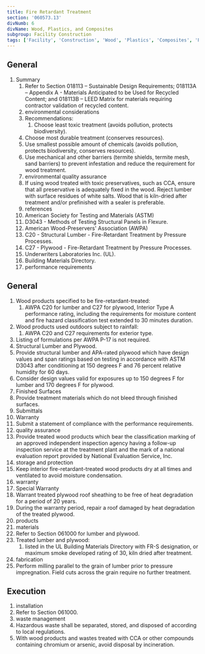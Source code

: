 ```yaml
---
title: Fire Retardant Treatment
section: '060573.13'
divNumb: 6
divName: Wood, Plastics, and Composites
subgroup: Facility Construction
tags: ['Facility', 'Construction', 'Wood', 'Plastics', 'Composites', 'Fire', 'Retardant', 'Treatment']
---
```


## General

1. Summary
   1. Refer to Section 018113 – Sustainable Design Requirements; 018113A – Appendix A - Materials Anticipated to be Used for Recycled Content; and 018113B – LEED Matrix for materials requiring contractor validation of recycled content.
   1. environmental considerations
   1. Recommendations:
      1. Choose least toxic treatment (avoids pollution, protects biodiversity).
   1. Choose most durable treatment (conserves resources).
   1. Use smallest possible amount of chemicals (avoids pollution, protects biodiversity, conserves resources).
   1. Use mechanical and other barriers (termite shields, termite mesh, sand barriers) to prevent infestation and reduce the requirement for wood treatment.
   1. environmental quality assurance
   1. If using wood treated with toxic preservatives, such as CCA, ensure that all preservative is adequately fixed in the wood. Reject lumber with surface residues of white salts. Wood that is kiln-dried after treatment and/or prefinished with a sealer is preferable.
   1. references
   1. American Society for Testing and Materials (ASTM)
   1. D3043 - Methods of Testing Structural Panels in Flexure.
   1. American Wood-Preservers' Association (AWPA)
   1. C20 - Structural Lumber - Fire-Retardant Treatment by Pressure Processes.
   1. C27 - Plywood - Fire-Retardant Treatment by Pressure Processes.
   1. Underwriters Laboratories Inc. (UL).
   1. Building Materials Directory.
   1. performance requirements

## General

   1. Wood products specified to be fire-retardant-treated:
      1. AWPA C20 for lumber and C27 for plywood, Interior Type A performance rating, including the requirements for moisture content and fire hazard classification test extended to 30 minutes duration.
   1. Wood products used outdoors subject to rainfall:
      1. AWPA C20 and C27 requirements for exterior type.
   1. Listing of formulations per AWPA P-17 is not required.
   1. Structural Lumber and Plywood.
   1. Provide structural lumber and APA-rated plywood which have design values and span ratings based on testing in accordance with ASTM D3043 after conditioning at 150 degrees F and 76 percent relative humidity for 60 days.
   1. Consider design values valid for exposures up to 150 degrees F for lumber and 170 degrees F for plywood.
   1. Finished Surfaces
   1. Provide treatment materials which do not bleed through finished surfaces.
   1. Submittals
   1. Warranty
   1. Submit a statement of compliance with the performance requirements.
   1. quality assurance
   1. Provide treated wood products which bear the classification marking of an approved independent inspection agency having a follow-up inspection service at the treatment plant and the mark of a national evaluation report provided by National Evaluation Service, Inc.
   1. storage and protection
   1. Keep interior fire-retardant-treated wood products dry at all times and ventilated to avoid moisture condensation.
   1. warranty
   1. Special Warranty
   1. Warrant treated plywood roof sheathing to be free of heat degradation for a period of 20 years.
   1. During the warranty period, repair a roof damaged by heat degradation of the treated plywood.
   1. products
   1. materials
   1. Refer to Section 061000 for lumber and plywood.
   1. Treated lumber and plywood:
      1. listed in the UL Building Materials Directory with FR-S designation, or maximum smoke developed rating of 30, kiln dried after treatment.
   1. fabrication
   1. Perform milling parallel to the grain of lumber prior to pressure impregnation. Field cuts across the grain require no further treatment.

## Execution

   1. installation
   1. Refer to Section 061000.
   1. waste management
   1. Hazardous waste shall be separated, stored, and disposed of according to local regulations.
   1. With wood products and wastes treated with CCA or other compounds containing chromium or arsenic, avoid disposal by incineration.


